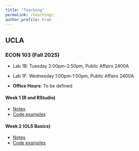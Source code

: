```yaml
---
title: "Teaching"
permalink: /teaching/
author_profile: true
---
```

## UCLA
### ECON 103 (Fall 2025)
* Lab 1B: Tuesday 2:00pm-2:50pm, Public Affairs 2400A
* Lab 1F: Wednesday 1:00pm-1:50pm, Public Affairs 2400A
  
* **Office Hours**: To be defined
  
#### Week 1 (R and RStudio)
* [Notes](/files/UCLA/Econ103/Week_1/Week_1_2025.pdf)
* [Code examples](/files/UCLA/Econ103/Week_1/Week_1.R)


#### Week 2 (OLS Basics)
* [Notes](/files/UCLA/Econ103/Week_2/Week_2_103.pdf)
* [Code examples](/files/UCLA/Econ103/Week_2/week2_code.Rmd)










<!--
## Lecturer
### University of Chile
#### Master of Arts in Economics
* Workshop: MATLAB and Introduction to Dynamic Programming
  
### Universidad de los Andes, Chile
#### Bachelor of Arts in Economics 
* Monetary Macroeconomics
* Industrial Organization
* Probability Theory  

#### Master of Arts in Economics
* Microeconomic Theory I 

## Teaching Assistant

### University of Chile
#### Bachelor of Arts in Economics
* Introduction to Statistics
* Political Economy
* Econometrics (Quantitative Methods II)

#### Master of Arts in Economics
* Macroeconomics I (Prof. Rómulo Chumacero and Álvaro García-Marín)
* Macroeconomics II (Prof. Eduardo Engel)
* Econometrics I (Prof. Valentina Paredes)
* Econometrics II (Prof. Rómulo Chumacero)
-->

